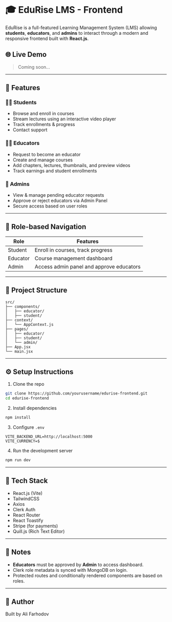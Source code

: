 # 🎓 EduRise LMS - Frontend

EduRise is a full-featured Learning Management System (LMS) allowing **students**, **educators**, and **admins** to interact through a modern and responsive frontend built with **React.js**.

## 🌐 Live Demo

> Coming soon...

---

## 🚀 Features

### 👩‍🎓 Students
- Browse and enroll in courses
- Stream lectures using an interactive video player
- Track enrollments & progress
- Contact support

### 🧑‍🏫 Educators
- Request to become an educator
- Create and manage courses
- Add chapters, lectures, thumbnails, and preview videos
- Track earnings and student enrollments

### 🔐 Admins
- View & manage pending educator requests
- Approve or reject educators via Admin Panel
- Secure access based on user roles

---

## 🔑 Role-based Navigation

| Role | Features |
|------|----------|
| Student | Enroll in courses, track progress |
| Educator | Course management dashboard |
| Admin | Access admin panel and approve educators |

---

## 📁 Project Structure

```
src/
├── components/
│   ├── educator/
│   ├── student/
├── context/
│   └── AppContext.js
├── pages/
│   ├── educator/
│   ├── student/
│   └── admin/
├── App.jsx
└── main.jsx
```

---

## ⚙️ Setup Instructions

1. Clone the repo
```bash
git clone https://github.com/yourusername/edurise-frontend.git
cd edurise-frontend
```

2. Install dependencies
```bash
npm install
```

3. Configure `.env`

```
VITE_BACKEND_URL=http://localhost:5000
VITE_CURRENCY=$
```

4. Run the development server
```bash
npm run dev
```

---

## 🧪 Tech Stack

- React.js (Vite)
- TailwindCSS
- Axios
- Clerk Auth
- React Router
- React Toastify
- Stripe (for payments)
- Quill.js (Rich Text Editor)

---

## 📌 Notes

- **Educators** must be approved by **Admin** to access dashboard.
- Clerk role metadata is synced with MongoDB on login.
- Protected routes and conditionally rendered components are based on roles.

---

## 👥 Author

Built by Ali Farhodov